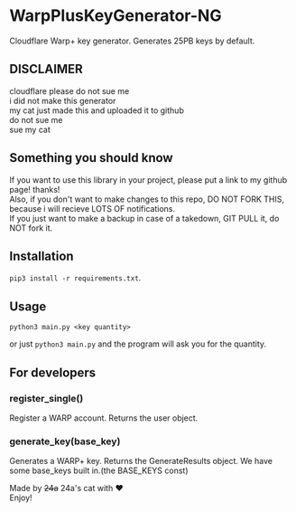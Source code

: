 # WarpPlusKeyGenerator-NG
Cloudflare Warp+ key generator.
Generates 25PB keys by default.

## DISCLAIMER
cloudflare please do not sue me  
i did not make this generator  
my cat just made this and uploaded it to github  
do not sue me  
sue my cat

## Something you should know
If you want to use this library in your project, please put a link to my github page! thanks!  
Also, if you don't want to make changes to this repo, DO NOT FORK THIS, because i will recieve LOTS OF notifications.  
If you just want to make a backup in case of a takedown, GIT PULL it, do NOT fork it.

## Installation
`pip3 install -r requirements.txt`.

## Usage
`python3 main.py <key quantity>`

or just `python3 main.py` and the program will ask you for the quantity.

## For developers

### register_single()
Register a WARP account. Returns the user object.

### generate_key(base_key)
Generates a WARP+ key. Returns the GenerateResults object. We have some base_keys built in.(the BASE_KEYS const)

Made by ~~24a~~ 24a's cat with ❤️  
Enjoy!